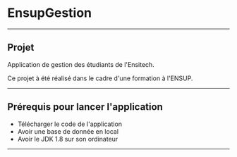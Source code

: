 # EnsupGestion
---
## Projet

Application de gestion des étudiants de l'Ensitech.

Ce projet à été réalisé dans le cadre d'une formation à l'ENSUP.

---

## Prérequis pour lancer l'application
* Télécharger le code de l'application
* Avoir une base de donnée en local
* Avoir le JDK 1.8 sur son ordinateur

---
